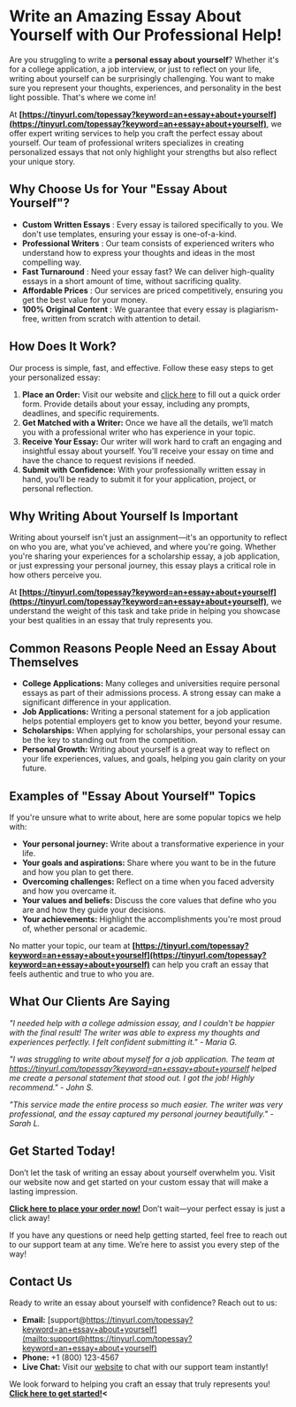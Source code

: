 # Write an Amazing Essay About Yourself with Our Professional Help!

Are you struggling to write a **personal essay about yourself**? Whether it's for a college application, a job interview, or just to reflect on your life, writing about yourself can be surprisingly challenging. You want to make sure you represent your thoughts, experiences, and personality in the best light possible. That's where we come in!

At **[https://tinyurl.com/topessay?keyword=an+essay+about+yourself](https://tinyurl.com/topessay?keyword=an+essay+about+yourself)**, we offer expert writing services to help you craft the perfect essay about yourself. Our team of professional writers specializes in creating personalized essays that not only highlight your strengths but also reflect your unique story.

## Why Choose Us for Your "Essay About Yourself"?

- **Custom Written Essays** : Every essay is tailored specifically to you. We don't use templates, ensuring your essay is one-of-a-kind.
- **Professional Writers** : Our team consists of experienced writers who understand how to express your thoughts and ideas in the most compelling way.
- **Fast Turnaround** : Need your essay fast? We can deliver high-quality essays in a short amount of time, without sacrificing quality.
- **Affordable Prices** : Our services are priced competitively, ensuring you get the best value for your money.
- **100% Original Content** : We guarantee that every essay is plagiarism-free, written from scratch with attention to detail.

## How Does It Work?

Our process is simple, fast, and effective. Follow these easy steps to get your personalized essay:

1. **Place an Order:** Visit our website and [click here](https://tinyurl.com/topessay?keyword=an+essay+about+yourself) to fill out a quick order form. Provide details about your essay, including any prompts, deadlines, and specific requirements.
2. **Get Matched with a Writer:** Once we have all the details, we’ll match you with a professional writer who has experience in your topic.
3. **Receive Your Essay:** Our writer will work hard to craft an engaging and insightful essay about yourself. You’ll receive your essay on time and have the chance to request revisions if needed.
4. **Submit with Confidence:** With your professionally written essay in hand, you’ll be ready to submit it for your application, project, or personal reflection.

## Why Writing About Yourself Is Important

Writing about yourself isn't just an assignment—it's an opportunity to reflect on who you are, what you've achieved, and where you're going. Whether you're sharing your experiences for a scholarship essay, a job application, or just expressing your personal journey, this essay plays a critical role in how others perceive you.

At **[https://tinyurl.com/topessay?keyword=an+essay+about+yourself](https://tinyurl.com/topessay?keyword=an+essay+about+yourself)**, we understand the weight of this task and take pride in helping you showcase your best qualities in an essay that truly represents you.

## Common Reasons People Need an Essay About Themselves

- **College Applications:** Many colleges and universities require personal essays as part of their admissions process. A strong essay can make a significant difference in your application.
- **Job Applications:** Writing a personal statement for a job application helps potential employers get to know you better, beyond your resume.
- **Scholarships:** When applying for scholarships, your personal essay can be the key to standing out from the competition.
- **Personal Growth:** Writing about yourself is a great way to reflect on your life experiences, values, and goals, helping you gain clarity on your future.

## Examples of "Essay About Yourself" Topics

If you're unsure what to write about, here are some popular topics we help with:

- **Your personal journey:** Write about a transformative experience in your life.
- **Your goals and aspirations:** Share where you want to be in the future and how you plan to get there.
- **Overcoming challenges:** Reflect on a time when you faced adversity and how you overcame it.
- **Your values and beliefs:** Discuss the core values that define who you are and how they guide your decisions.
- **Your achievements:** Highlight the accomplishments you're most proud of, whether personal or academic.

No matter your topic, our team at **[https://tinyurl.com/topessay?keyword=an+essay+about+yourself](https://tinyurl.com/topessay?keyword=an+essay+about+yourself)** can help you craft an essay that feels authentic and true to who you are.

## What Our Clients Are Saying

_"I needed help with a college admission essay, and I couldn't be happier with the final result! The writer was able to express my thoughts and experiences perfectly. I felt confident submitting it." - Maria G._

_"I was struggling to write about myself for a job application. The team at https://tinyurl.com/topessay?keyword=an+essay+about+yourself helped me create a personal statement that stood out. I got the job! Highly recommend." - John S._

_"This service made the entire process so much easier. The writer was very professional, and the essay captured my personal journey beautifully." - Sarah L._

## Get Started Today!

Don’t let the task of writing an essay about yourself overwhelm you. Visit our website now and get started on your custom essay that will make a lasting impression.

**[Click here to place your order now!](https://tinyurl.com/topessay?keyword=an+essay+about+yourself)** Don’t wait—your perfect essay is just a click away!

If you have any questions or need help getting started, feel free to reach out to our support team at any time. We’re here to assist you every step of the way!

## Contact Us

Ready to write an essay about yourself with confidence? Reach out to us:

- **Email:** [support@https://tinyurl.com/topessay?keyword=an+essay+about+yourself](mailto:support@https://tinyurl.com/topessay?keyword=an+essay+about+yourself)
- **Phone:** +1 (800) 123-4567
- **Live Chat:** Visit our [website](https://tinyurl.com/topessay?keyword=an+essay+about+yourself) to chat with our support team instantly!

We look forward to helping you craft an essay that truly represents you! **[Click here to get started!](https://tinyurl.com/topessay?keyword=an+essay+about+yourself)\<**
